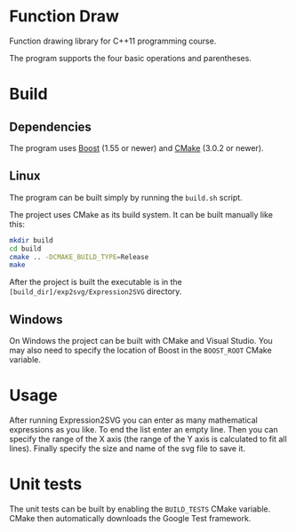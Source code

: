 # Function Draw
Function drawing library for C++11 programming course.

The program supports the four basic operations and parentheses.

# Build
## Dependencies
The program uses [Boost](http://www.boost.org) (1.55 or newer)
and [CMake](https://cmake.org/) (3.0.2 or newer).

## Linux
The program can be built simply by running the `build.sh` script.

The project uses CMake as its build system. It can be built manually like this:
```bash
mkdir build
cd build
cmake .. -DCMAKE_BUILD_TYPE=Release
make
```
After the project is built the executable is in the `[build_dir]/exp2svg/Expression2SVG` directory.

## Windows
On Windows the project can be built with CMake and Visual Studio.
You may also need to specify the location of Boost in the `BOOST_ROOT` CMake variable.

# Usage
After running Expression2SVG you can enter as many mathematical expressions as you like. To end the list enter an empty line.
Then you can specify the range of the X axis (the range of the Y axis is calculated to fit all lines). Finally specify the size and name of the svg file to save it.

# Unit tests
The unit tests can be built by enabling the `BUILD_TESTS` CMake variable. CMake then automatically downloads the Google Test framework.
